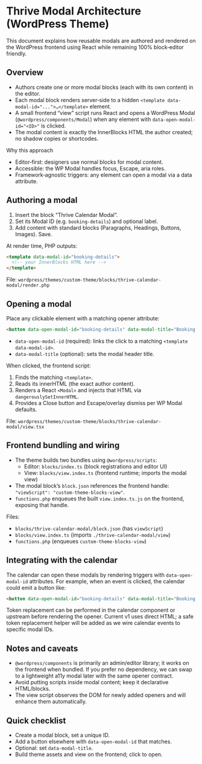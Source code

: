# Thrive Modal Architecture (WordPress Theme)

This document explains how reusable modals are authored and rendered on the WordPress frontend using React while remaining 100% block‑editor friendly.

## Overview

- Authors create one or more modal blocks (each with its own content) in the editor.
- Each modal block renders server‑side to a hidden `<template data-modal-id="...">…</template>` element.
- A small frontend “view” script runs React and opens a WordPress Modal (`@wordpress/components/Modal`) when any element with `data-open-modal-id="<ID>"` is clicked.
- The modal content is exactly the InnerBlocks HTML the author created; no shadow copies or shortcodes.

Why this approach
- Editor‑first: designers use normal blocks for modal content.
- Accessible: the WP Modal handles focus, Escape, aria roles.
- Framework‑agnostic triggers: any element can open a modal via a data attribute.

## Authoring a modal

1) Insert the block “Thrive Calendar Modal”.
2) Set its Modal ID (e.g. `booking-details`) and optional label.
3) Add content with standard blocks (Paragraphs, Headings, Buttons, Images). Save.

At render time, PHP outputs:

```html
<template data-modal-id="booking-details">
  <!-- your InnerBlocks HTML here -->
</template>
```

File: `wordpress/themes/custom-theme/blocks/thrive-calendar-modal/render.php`

## Opening a modal

Place any clickable element with a matching opener attribute:

```html
<button data-open-modal-id="booking-details" data-modal-title="Booking details">Open</button>
```

- `data-open-modal-id` (required): links the click to a matching `<template data-modal-id>`.
- `data-modal-title` (optional): sets the modal header title.

When clicked, the frontend script:
1) Finds the matching `<template>`.
2) Reads its innerHTML (the exact author content).
3) Renders a React `<Modal>` and injects that HTML via `dangerouslySetInnerHTML`.
4) Provides a Close button and Escape/overlay dismiss per WP Modal defaults.

File: `wordpress/themes/custom-theme/blocks/thrive-calendar-modal/view.tsx`

## Frontend bundling and wiring

- The theme builds two bundles using `@wordpress/scripts`:
  - Editor: `blocks/index.ts` (block registrations and editor UI)
  - View: `blocks/view.index.ts` (frontend runtime; imports the modal view)
- The modal block’s `block.json` references the frontend handle: `"viewScript": "custom-theme-blocks-view"`.
- `functions.php` enqueues the built `view.index.ts.js` on the frontend, exposing that handle.

Files:
- `blocks/thrive-calendar-modal/block.json` (has `viewScript`)
- `blocks/view.index.ts` (imports `./thrive-calendar-modal/view`)
- `functions.php` (enqueues `custom-theme-blocks-view`)

## Integrating with the calendar

The calendar can open these modals by rendering triggers with `data-open-modal-id` attributes. For example, when an event is clicked, the calendar could emit a button like:

```html
<button data-open-modal-id="booking-details" data-modal-title="Booking with {{teacher_name}}">Details</button>
```

Token replacement can be performed in the calendar component or upstream before rendering the opener. Current v1 uses direct HTML; a safe token replacement helper will be added as we wire calendar events to specific modal IDs.

## Notes and caveats

- `@wordpress/components` is primarily an admin/editor library; it works on the frontend when bundled. If you prefer no dependency, we can swap to a lightweight a11y modal later with the same opener contract.
- Avoid putting scripts inside modal content; keep it declarative HTML/blocks.
- The view script observes the DOM for newly added openers and will enhance them automatically.

## Quick checklist

- Create a modal block, set a unique ID.
- Add a button elsewhere with `data-open-modal-id` that matches.
- Optional: set `data-modal-title`.
- Build theme assets and view on the frontend; click to open.
